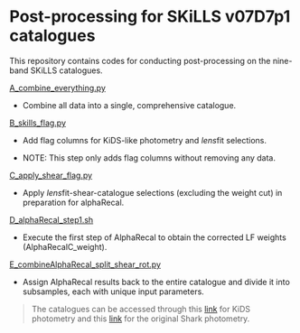 # Post-processing for SKiLLS v07D7p1 catalogues

This repository contains codes for conducting post-processing on the nine-band SKiLLS catalogues.

[A_combine_everything.py](https://github.com/KiDS-WL/MultiBand_ImSim/blob/main/post_processing/skills_v07D7p1/A_combine_everything.py)

- Combine all data into a single, comprehensive catalogue.

[B_skills_flag.py](https://github.com/KiDS-WL/MultiBand_ImSim/blob/main/post_processing/skills_v07D7p1/B_skills_flag.py)

- Add flag columns for KiDS-like photometry and *lens*fit selections.

- NOTE: This step only adds flag columns without removing any data.

[C_apply_shear_flag.py](https://github.com/KiDS-WL/MultiBand_ImSim/blob/main/post_processing/skills_v07D7p1/C_apply_shear_flag.py)

- Apply *lens*fit-shear-catalogue selections (excluding the weight cut) in preparation for alphaRecal.

[D_alphaRecal_step1.sh](https://github.com/KiDS-WL/MultiBand_ImSim/blob/main/post_processing/skills_v07D7p1/D_alphaRecal_step1.sh)

- Execute the first step of AlphaRecal to obtain the corrected LF weights (AlphaRecalC_weight).

[E_combineAlphaRecal_split_shear_rot.py](https://github.com/KiDS-WL/MultiBand_ImSim/blob/main/post_processing/skills_v07D7p1/E_combineAlphaRecal_split_shear_rot.py)

- Assign AlphaRecal results back to the entire catalogue and divide it into subsamples, each with unique input parameters.

> The catalogues can be accessed through this [link](https://surfdrive.surf.nl/files/index.php/s/iSvDmHQJjDa0ewG?path=%2Fskills_v07D7p1) for KiDS photometry and this [link](https://surfdrive.surf.nl/files/index.php/s/iSvDmHQJjDa0ewG?path=%2Fskills_v07D7p1_sharkPhotometry) for the original Shark photometry.